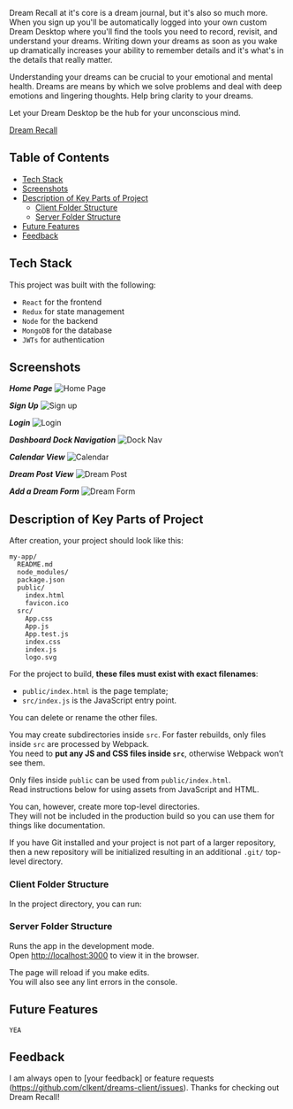 Dream Recall at it's core is a dream journal, but it's also so much more. When you sign up you'll be automatically logged into your own custom Dream Desktop where you'll find the tools you need to record, revisit, and understand your dreams. Writing down your dreams as soon as you wake up dramatically increases your ability to remember details and it's what's in the details that really matter.

Understanding your dreams can be crucial to your emotional and mental health. Dreams are means by which we solve problems and deal with deep emotions and lingering thoughts. Help bring clarity to your dreams.

Let your Dream Desktop be the hub for your unconscious mind.

[Dream Recall](https://dream-recall.herokuapp.com/)

## Table of Contents

- [Tech Stack](#tech-stack)
- [Screenshots](#screenshots)
- [Description of Key Parts of Project](#key-parts)
  - [Client Folder Structure](#client-folder-structure)
  - [Server Folder Structure](#server-folder-structure)
- [Future Features](#future-features)
- [Feedback](#feedback)

## Tech Stack

This project was built with the following:

- `React` for the frontend
- `Redux` for state management
- `Node` for the backend
- `MongoDB` for the database
- `JWTs` for authentication

## Screenshots

**_Home Page_**
![Home Page](./ss/home-page.png)

**_Sign Up_**
![Sign up](./ss/sign-up.png)

**_Login_**
![Login](./ss/log-in.png)

**_Dashboard Dock Navigation_**
![Dock Nav](./ss/dock-navigation.png)

**_Calendar View_**
![Calendar](./ss/calendar-view.png)

**_Dream Post View_**
![Dream Post](./ss/dream-post-view.png)

**_Add a Dream Form_**
![Dream Form](./ss/add-a-dream-form.png)

## Description of Key Parts of Project

After creation, your project should look like this:

```
my-app/
  README.md
  node_modules/
  package.json
  public/
    index.html
    favicon.ico
  src/
    App.css
    App.js
    App.test.js
    index.css
    index.js
    logo.svg
```

For the project to build, **these files must exist with exact filenames**:

- `public/index.html` is the page template;
- `src/index.js` is the JavaScript entry point.

You can delete or rename the other files.

You may create subdirectories inside `src`. For faster rebuilds, only files inside `src` are processed by Webpack.<br>
You need to **put any JS and CSS files inside `src`**, otherwise Webpack won’t see them.

Only files inside `public` can be used from `public/index.html`.<br>
Read instructions below for using assets from JavaScript and HTML.

You can, however, create more top-level directories.<br>
They will not be included in the production build so you can use them for things like documentation.

If you have Git installed and your project is not part of a larger repository, then a new repository will be initialized resulting in an additional `.git/` top-level directory.

### Client Folder Structure

In the project directory, you can run:

### Server Folder Structure

Runs the app in the development mode.<br>
Open [http://localhost:3000](http://localhost:3000) to view it in the browser.

The page will reload if you make edits.<br>
You will also see any lint errors in the console.

## Future Features

`YEA`

## Feedback

I am always open to [your feedback] or feature requests (https://github.com/clkent/dreams-client/issues). Thanks for checking out Dream Recall!

